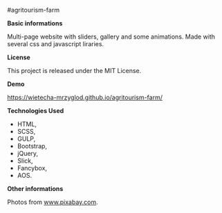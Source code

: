 #agritourism-farm

**Basic informations**

Multi-page website with sliders, gallery and some animations. Made with several css and javascript liraries.


**License**

This project is released under the MIT License.


**Demo**

https://wietecha-mrzyglod.github.io/agritourism-farm/


**Technologies Used**

* HTML,
* SCSS,
* GULP,
* Bootstrap,
* jQuery,
* Slick,
* Fancybox,
* AOS.

**Other informations**

Photos from www.pixabay.com.
